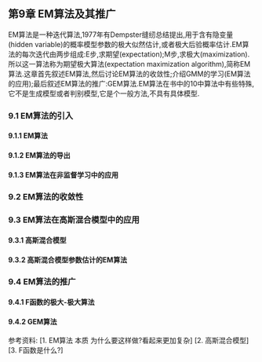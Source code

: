 ## 第9章 EM算法及其推广
EM算法是一种迭代算法,1977年有Dempster缝纫总结提出,用于含有隐变量(hidden variable)的概率模型参数的极大似然估计,或者极大后验概率估计.EM算法的每次迭代由两步组成:E步,求期望(expectation);M步,求极大(maximization).所以这一算法称为期望极大算法(expectation maximization algorithm),简称EM算法.这章首先叙述EM算法,然后讨论EM算法的收敛性;介绍GMM的学习(EM算法的应用);最后叙述EM算法的推广:GEM算法.EM算法在书中的10中算法中有些特殊,它不是生成模型或者判别模型,它是个一般方法,不具有具体模型.

### 9.1 EM算法的引入

#### 9.1.1 EM算法

#### 9.1.2 EM算法的导出

#### 9.1.3 EM算法在非监督学习中的应用

### 9.2 EM算法的收敛性

### 9.3 EM算法在高斯混合模型中的应用

#### 9.3.1 高斯混合模型

#### 9.3.2 高斯混合模型参数估计的EM算法

### 9.4 EM算法的推广

#### 9.4.1 F函数的极大-极大算法

#### 9.4.2 GEM算法

参考资料:
[1. EM算法 本质 为什么要这样做?看起来更加复杂]
[2. 高斯混合模型]
[3. F函数是什么?]